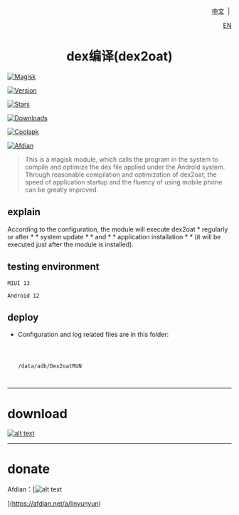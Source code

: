 <div align="right">

<a href="/README.md">中文</a> &nbsp;|&nbsp;

<a href="/README_en-US.md">EN</a>

</div>

<div align="center">

<h1>dex编译(dex2oat)</h1>

</div>


[![Magisk](https://img.shields.io/badge/Magisk-blue?style=for-the-badge)](https://github.com/topjohnwu/Magisk)

[![Version](https://img.shields.io/github/tag/HiiragiYunyun/Dex2oatRUN?style=for-the-badge&label=当前版本)](https://github.com/HiiragiYunyun/Dex2oatRUN/releases/latest)

[![Stars](https://img.shields.io/github/stars/HiiragiYunyun/Dex2oatRUN?style=for-the-badge&label=Github%20Stars&logo=github "GitHub Repo stars")](https://github.com/HiiragiYunyun/Dex2oatRUN)

[![Downloads](https://img.shields.io/github/downloads/HiiragiYunyun/Dex2oatRUN/total?style=for-the-badge&label=Github下载&logo=github)](https://github.com/HiiragiYunyun/Dex2oatRUN/releases)

[![Coolapk](https://img.shields.io/badge/酷安-柊芸芸-hotpink?style=for-the-badge)](http://www.coolapk.com/u/11696005)

[![Afdian](https://img.shields.io/badge/爱发电-林芸芸-hotpink?style=for-the-badge)](https://afdian.net/a/linyunyun)

>This is a magisk module, which calls the program in the system to compile and optimize the dex file applied under the Android system. Through reasonable compilation and optimization of dex2oat, the speed of application startup and the fluency of using mobile phone can be greatly improved.

## explain

According to the configuration, the module will execute dex2oat * regularly or after * * system update * * and * * application installation * * (it will be executed just after the module is installed).

## testing environment

`MIUI 13`

`Android 12`

## deploy

- Configuration and log related files are in this folder:

  

  ```

  

  /data/adb/Dex2oatRUN

  

  ```

---

# download

[![alt text](https://raw.githubusercontent.com/lin-yunyun/Dex2oatRUN/main/.idea/download.png)](https://github.com/HiiragiYunyun/Dex2oatRUN/releases)

---

# donate

Afdian：[![alt text](https://raw.githubusercontent.com/lin-yunyun/Dex2oatRUN/main/.idea/afdian.png)

](https://afdian.net/a/linyunyun)
